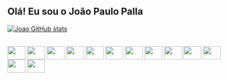 ## Olá! Eu sou o João Paulo Palla

[![Joao GitHub stats](https://github-readme-stats.vercel.app/api?username=joaopaulopalla)](https://github.com/anuraghazra/github-readme-stats)

<div style="display: inline_block"><br>
  <img  align="center" height="30" width="40" src="https://cdn.jsdelivr.net/gh/devicons/devicon/icons/postgresql/postgresql-original.svg" />
  <img  align="center" height="30" width="40" src="https://cdn.jsdelivr.net/gh/devicons/devicon/icons/oracle/oracle-original.svg" />
  <img  align="center" height="30" width="40" src="https://cdn.jsdelivr.net/gh/devicons/devicon/icons/python/python-original.svg" />
  <img  align="center" height="30" width="40" src="https://cdn.jsdelivr.net/gh/devicons/devicon/icons/html5/html5-original.svg" />
  <img  align="center" height="30" width="40" src="https://cdn.jsdelivr.net/gh/devicons/devicon/icons/css3/css3-original.svg" />
  <img  align="center" height="30" width="40" src="https://cdn.jsdelivr.net/gh/devicons/devicon/icons/arduino/arduino-original.svg" />
  <img  align="center" height="30" width="40" src="https://cdn.jsdelivr.net/gh/devicons/devicon/icons/csharp/csharp-original.svg" />
  <img  align="center" height="30" width="40" src="https://cdn.jsdelivr.net/gh/devicons/devicon/icons/c/c-original.svg" />
  <img  align="center" height="30" width="40" src="https://cdn.jsdelivr.net/gh/devicons/devicon/icons/react/react-original.svg" />
  <img  align="center" height="30" width="40" src="https://cdn.jsdelivr.net/gh/devicons/devicon/icons/fastapi/fastapi-original-wordmark.svg" />
  <img  align="center" height="30" width="40" src="https://cdn.jsdelivr.net/gh/devicons/devicon/icons/latex/latex-original.svg" />
  <img  align="center" height="30" width="40" src="https://cdn.jsdelivr.net/gh/devicons/devicon/icons/grafana/grafana-original.svg" />
  <img  align="center" height="30" width="40" src="https://cdn.jsdelivr.net/gh/devicons/devicon/icons/nextjs/nextjs-original.svg" />
</div>


